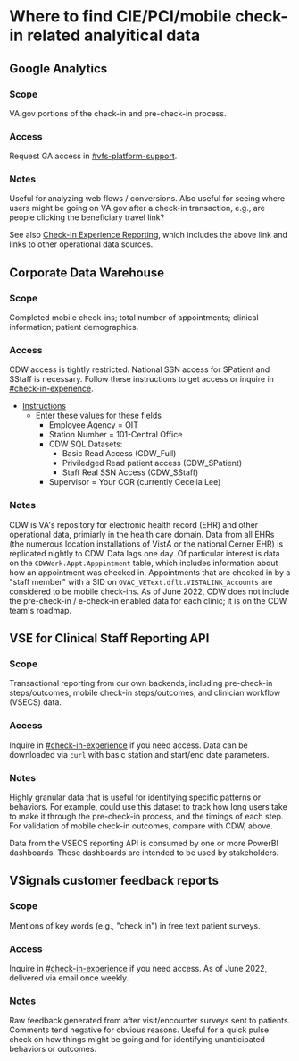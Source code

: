 # Where to find CIE/PCI/mobile check-in related analyitical data

## Google Analytics
### Scope
VA.gov portions of the check-in and pre-check-in process.
### Access
Request GA access in [#vfs-platform-support](https://dsva.slack.com/archives/CBU0KDSB1). 

### Notes
Useful for analyzing web flows / conversions. Also useful for seeing where users might be going on VA.gov after a check-in transaction, e.g., are people clicking the beneficiary travel link?

See also [Check-In Experience Reporting](https://github.com/department-of-veterans-affairs/va.gov-team/blob/master/products/health-care/checkin/product/reporting.md#check-in-experience-reporting), which includes the above link and links to other operational data sources.

## Corporate Data Warehouse

### Scope
Completed mobile check-ins; total number of appointments; clinical information; patient demographics.

### Access
CDW access is tightly restricted. National SSN access for SPatient and SStaff is necessary. Follow these instructions to get access or inquire in [#check-in-experience](https://dsva.slack.com/archives/C022AC2STBM).
- [Instructions](https://dvagov.sharepoint.com/sites/OITBISL/cdw_support/SitePages/Obtaining-CDW-Access.aspx)
    - Enter these values for these fields
        - Employee Agency = OIT
        - Station Number = 101-Central Office
        - CDW SQL Datasets:
            - Basic Read Access (CDW_Full)
            - Priviledged Read patient access (CDW_SPatient)
            - Staff Real SSN Access (CDW_SStaff)
        - Supervisor = Your COR (currently Cecelia Lee)

### Notes
CDW is VA's repository for electronic health record (EHR) and other operational data, primiarly in the health care domain. Data from all EHRs (the numerous location installations of VistA or the national Cerner EHR) is replicated nightly to CDW. Data lags one day. Of particular interest is data on the `CDWWork.Appt.Apppintment` table, which includes information about how an appointment was checked in. Appointments that are checked in by a "staff member" with a SID on `OVAC_VEText.dflt.VISTALINK_Accounts` are considered to be mobile check-ins. As of June 2022, CDW does not include the pre-check-in / e-check-in enabled data for each clinic; it is on the CDW team's roadmap.

## VSE for Clinical Staff Reporting API

### Scope
Transactional reporting from our own backends, including pre-check-in steps/outcomes, mobile check-in steps/outcomes, and clinician workflow (VSECS) data.

### Access
Inquire in [#check-in-experience](https://dsva.slack.com/archives/C022AC2STBM) if you need access. Data can be downloaded via `curl` with basic station and start/end date parameters.

### Notes
Highly granular data that is useful for identifying specific patterns or behaviors. For example, could use this dataset to track how long users take to make it through the pre-check-in process, and the timings of each step. For validation of mobile check-in outcomes, compare with CDW, above.

Data from the VSECS reporting API is consumed by one or more PowerBI dashboards. These dashboards are intended to be used by stakeholders.


## VSignals customer feedback reports
### Scope
Mentions of key words (e.g., "check in") in free text patient surveys.

### Access
Inquire in [#check-in-experience](https://dsva.slack.com/archives/C022AC2STBM) if you need access. As of June 2022, delivered via email once weekly.

### Notes
Raw feedback generated from after visit/encounter surveys sent to patients. Comments tend negative for obvious reasons. Useful for a quick pulse check on how things might be going and for identifying unanticipated behaviors or outcomes.
